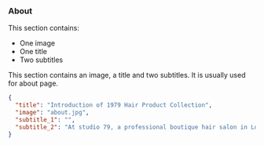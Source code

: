 <h3 id='about'>About</h3>

This section contains:

* One image
* One title
* Two subtitles

This section contains an image, a title and two subtitles. It is usually used
for about page.

```json
{
  "title": "Introduction of 1979 Hair Product Collection",
  "image": "about.jpg",
  "subtitle_1": "",
  "subtitle_2": "At studio 79, a professional boutique hair salon in Los Angeles."
}
```
